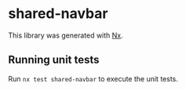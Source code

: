 # shared-navbar

This library was generated with [Nx](https://nx.dev).

## Running unit tests

Run `nx test shared-navbar` to execute the unit tests.
